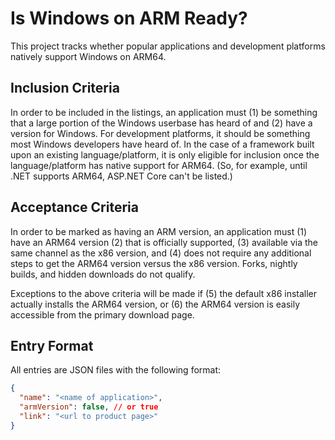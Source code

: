 # Is Windows on ARM Ready?

This project tracks whether popular applications and development platforms natively support Windows on ARM64.

## Inclusion Criteria

In order to be included in the listings, an application must (1) be something that a large portion of the Windows userbase has heard of and (2) have a version for Windows. For development platforms, it should be something most Windows developers have heard of. In the case of a framework built upon an existing language/platform, it is only eligible for inclusion once the language/platform has native support for ARM64. (So, for example, until .NET supports ARM64, ASP.NET Core can't be listed.)

## Acceptance Criteria

In order to be marked as having an ARM version, an application must (1) have an ARM64 version (2) that is officially supported, (3) available via the same channel as the x86 version, and (4) does not require any additional steps to get the ARM64 version versus the x86 version. Forks, nightly builds, and hidden downloads do not qualify.

Exceptions to the above criteria will be made if (5) the default x86 installer actually installs the ARM64 version, or (6) the ARM64 version is easily accessible from the primary download page.

## Entry Format

All entries are JSON files with the following format:

```json
{
  "name": "<name of application>",
  "armVersion": false, // or true
  "link": "<url to product page>"
}
```

